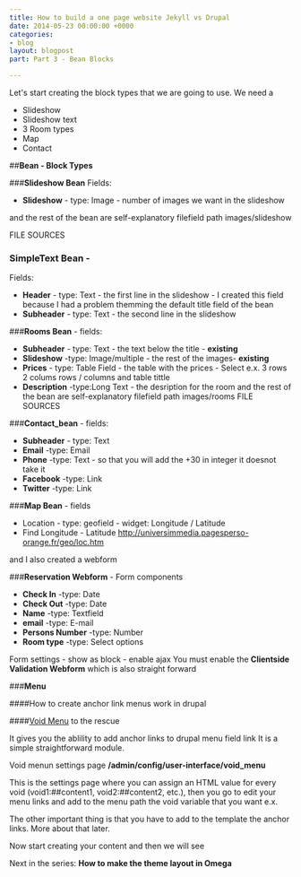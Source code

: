 ```yaml
---
title: How to build a one page website Jekyll vs Drupal
date: 2014-05-23 00:00:00 +0000
categories:
- blog
layout: blogpost
part: Part 3 - Bean Blocks

---
```

Let's start creating the block types that we are going to use.
We need a

 - Slideshow 
 - Slideshow text 
 - 3 Room types
 - Map 
 - Contact

##**Bean - Block Types**

###**Slideshow Bean** 
Fields:

+ **Slideshow** - type: Image - number of images we want in the slideshow

and the rest of the bean are self-explanatory
filefield path
images/slideshow

FILE SOURCES


### **SimpleText Bean** - 
Fields:

+ **Header** - type: Text -  the first line in the slideshow - I created this field because I had a problem themming the default title field of the bean
+ **Subheader** - type: Text - the second line in the slideshow
    
<!--more-->

###**Rooms Bean** - fields:
- **Subheader**	- type: Text - the text below the title - **existing**
- **Slideshow** -type: Image/multiple - the rest of the images- **existing**
- **Prices** - type: Table Field - the table with the prices - Select e.x. 3 rows 2 colums rows / columns and table tittle
- **Description** -type:Long Text - the desription for the room
and the rest of the bean are self-explanatory
filefield path
images/rooms
FILE SOURCES

###**Contact_bean** - fields:
+ **Subheader** - type: Text
+ **Email** -type: Email
+ **Phone** -type: Text - so that you will add the +30 in integer it doesnot take it
+ **Facebook** -type: Link
+ **Twitter** -type: Link

###**Map Bean** - fields
- Location - type: geofield - widget: Longitude / Latitude
- Find Longitude - Latitude http://universimmedia.pagesperso-orange.fr/geo/loc.htm


and I also created a webform

###**Reservation Webform** - Form components
+ **Check In** -type: Date
+ **Check Out** -type: Date
+ **Name** -type: Textfield	
+ **email** -type: E-mail	
+ **Persons	Number** -type: Number	
+ **Room type** -type: Select options

Form settings - show as block - enable ajax
You must enable the **Clientside Validation Webform** which is also straight forward

###**Menu**

####How to  create anchor link menus work in drupal

####[Void Menu](https://drupal.org/project/void_menu) to the rescue

It gives you the ablility to add anchor links to drupal menu field link
It is a simple straightforward module. 

Void menun settings page
**/admin/config/user-interface/void_menu**

This is the settings page where you can assign an HTML value for every void (void1:##content1, void2:##content2, etc.), then you go to edit your menu links and add to the menu path the void variable that you want e.x. <void3>

The other important thing is that you have to add to the template the anchor links. More about that later.

Now start creating your content and then we will see

Next in the series: **How to make the theme layout in Omega**